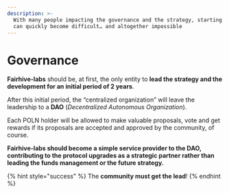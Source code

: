 ```yaml
---
description: >-
  With many people impacting the governance and the strategy, starting a project
  can quickly become difficult… and altogether impossible
---
```


# Governance

**Fairhive-labs** should be, at first, the only entity to **lead the strategy and the development for an initial period of 2 years**.

After this initial period, the “centralized organization” will leave the leadership to a **DAO** (_Decentralized Autonomous Organization_).

Each POLN holder will be allowed to make valuable proposals, vote and get rewards if its proposals are accepted and approved by the community, of course.

**Fairhive-labs should become a simple service provider to the DAO, contributing to the protocol upgrades as a strategic partner rather than leading the funds management or the future strategy.**

{% hint style="success" %}
The **community must get the lead**!
{% endhint %}
